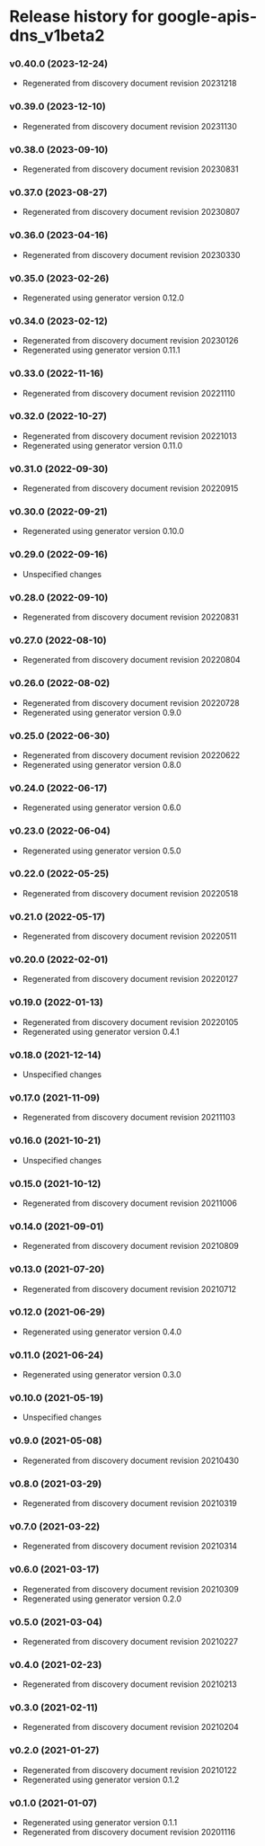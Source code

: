 # Release history for google-apis-dns_v1beta2

### v0.40.0 (2023-12-24)

* Regenerated from discovery document revision 20231218

### v0.39.0 (2023-12-10)

* Regenerated from discovery document revision 20231130

### v0.38.0 (2023-09-10)

* Regenerated from discovery document revision 20230831

### v0.37.0 (2023-08-27)

* Regenerated from discovery document revision 20230807

### v0.36.0 (2023-04-16)

* Regenerated from discovery document revision 20230330

### v0.35.0 (2023-02-26)

* Regenerated using generator version 0.12.0

### v0.34.0 (2023-02-12)

* Regenerated from discovery document revision 20230126
* Regenerated using generator version 0.11.1

### v0.33.0 (2022-11-16)

* Regenerated from discovery document revision 20221110

### v0.32.0 (2022-10-27)

* Regenerated from discovery document revision 20221013
* Regenerated using generator version 0.11.0

### v0.31.0 (2022-09-30)

* Regenerated from discovery document revision 20220915

### v0.30.0 (2022-09-21)

* Regenerated using generator version 0.10.0

### v0.29.0 (2022-09-16)

* Unspecified changes

### v0.28.0 (2022-09-10)

* Regenerated from discovery document revision 20220831

### v0.27.0 (2022-08-10)

* Regenerated from discovery document revision 20220804

### v0.26.0 (2022-08-02)

* Regenerated from discovery document revision 20220728
* Regenerated using generator version 0.9.0

### v0.25.0 (2022-06-30)

* Regenerated from discovery document revision 20220622
* Regenerated using generator version 0.8.0

### v0.24.0 (2022-06-17)

* Regenerated using generator version 0.6.0

### v0.23.0 (2022-06-04)

* Regenerated using generator version 0.5.0

### v0.22.0 (2022-05-25)

* Regenerated from discovery document revision 20220518

### v0.21.0 (2022-05-17)

* Regenerated from discovery document revision 20220511

### v0.20.0 (2022-02-01)

* Regenerated from discovery document revision 20220127

### v0.19.0 (2022-01-13)

* Regenerated from discovery document revision 20220105
* Regenerated using generator version 0.4.1

### v0.18.0 (2021-12-14)

* Unspecified changes

### v0.17.0 (2021-11-09)

* Regenerated from discovery document revision 20211103

### v0.16.0 (2021-10-21)

* Unspecified changes

### v0.15.0 (2021-10-12)

* Regenerated from discovery document revision 20211006

### v0.14.0 (2021-09-01)

* Regenerated from discovery document revision 20210809

### v0.13.0 (2021-07-20)

* Regenerated from discovery document revision 20210712

### v0.12.0 (2021-06-29)

* Regenerated using generator version 0.4.0

### v0.11.0 (2021-06-24)

* Regenerated using generator version 0.3.0

### v0.10.0 (2021-05-19)

* Unspecified changes

### v0.9.0 (2021-05-08)

* Regenerated from discovery document revision 20210430

### v0.8.0 (2021-03-29)

* Regenerated from discovery document revision 20210319

### v0.7.0 (2021-03-22)

* Regenerated from discovery document revision 20210314

### v0.6.0 (2021-03-17)

* Regenerated from discovery document revision 20210309
* Regenerated using generator version 0.2.0

### v0.5.0 (2021-03-04)

* Regenerated from discovery document revision 20210227

### v0.4.0 (2021-02-23)

* Regenerated from discovery document revision 20210213

### v0.3.0 (2021-02-11)

* Regenerated from discovery document revision 20210204

### v0.2.0 (2021-01-27)

* Regenerated from discovery document revision 20210122
* Regenerated using generator version 0.1.2

### v0.1.0 (2021-01-07)

* Regenerated using generator version 0.1.1
* Regenerated from discovery document revision 20201116

